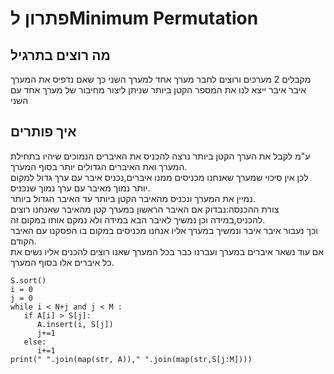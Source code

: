 # פתרון לMinimum Permutation
## מה רוצים בתרגיל
מקבלים 2 מערכים ורוצים לחבר מערך אחד למערך השני כך שאם נדפיס את המערך איבר איבר ייצא לנו את המספר הקטן ביותר שניתן ליצור מחיבור של מערך אחד עם השני
## איך פותרים
ע"מ לקבל את הערך הקטן ביותר נרצה להכניס את האיברים הנמוכים שיהיו בתחילת המערך ואת האיברים הגדולים יותר בסוף המערך.\
לכן אין סיכוי שמערך שאנחנו מכניסים ממנו איברים,נכניס איבר עם ערך גדול למקום יותר נמוך מאיבר עם ערך נמוך שנכניס.\
נמיין את המערך ונכניס מהאיבר הקטן ביותר עד האיבר הגדול ביותר.\
צורת ההכנסה:נבדוק אם האיבר הראשון במערך קטן מהאיבר שאנחנו רוצים להכניס,במידה וכן נמשיך לאיבר הבא במידה ולא נמקם אותו במקום זה.\
וכך נעבור איבר איבר ונמשיך במערך אליו אנחנו מכניסים במקום בו הפסקנו עם האיבר הקודם.\
אם עוד נשאר איברים במערך ועברנו כבר בכל המערך שאנו רוצים להכנים אליו נשים את כל איברים אלו בסוף המערך.
```
S.sort()
i = 0
j = 0
while i < N+j and j < M :
   if A[i] > S[j]:
      A.insert(i, S[j])
      j+=1
   else:
      i+=1
print(" ".join(map(str, A))," ".join(map(str,S[j:M])))
```
